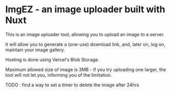 # ImgEZ - an image uploader built with Nuxt  

This is an image uploader tool, allowing you to upload an image to a server.  

It will allow you to generate a (one-use) download link, and, later on, log on, maintain your image gallery.  

Hosting is done using Vercel's Blob Storage.  

Maximum allowed size of image is 3MB - if you try uploading one larger, the tool will not let you, informing you of the limitation.  

TODO : find a way to set a timer to delete the image after 24hrs

